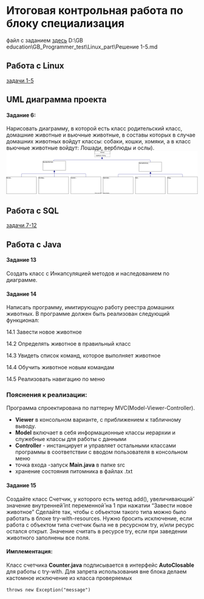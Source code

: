 # Итоговая контрольная работа по блоку специализация
файл с заданием [здесь](Итоговая%20контрольная%20работа.pdf)
D:\GB education\GB_Programmer_test\Linux_part\Решение 1-5.md
## Работа с Linux
[задачи 1-5](/Linux_part/Решение%201-5.md)
## UML диаграмма проекта

#### Задание 6:
Нарисовать диаграмму, в которой есть класс родительский класс, домашние
животные и вьючные животные, в составы которых в случае домашних
животных войдут классы: собаки, кошки, хомяки, а в класс вьючные животные
войдут: Лошади, верблюды и ослы).
![Диаграмма](hierarchy%20diagram.drawio.svg)
## Работа с SQL
[задачи 7-12](/SQL_part/tasks%207-12.md)
## Работа с Java
#### Задание 13
Создать класс с Инкапсуляцией методов и наследованием по диаграмме.

#### Задание 14
Написать программу, имитирующую работу реестра домашних животных.
В программе должен быть реализован следующий функционал:

14.1 Завести новое животное

14.2 Определять животное в правильный класс

14.3 Увидеть список команд, которое выполняет животное

14.4 Обучить животное новым командам

14.5 Реализовать навигацию по меню
### Пояснения к реализации:
Программа спроектирована по паттерну MVC(Model-Viewer-Controller).
- **Viewer** в консольном варианте, с приближением к табличному выводу.
- **Model** включает в себя информационные классы иерархии и служебные классы для работы с данными
- **Controller** -   инстанцирует и управляет остальными классами программы в соответствии с вводом пользователя в консольном меню
- точка входа -запуск **Main.java** в папке src
- хранение состояния питомника в файлах .txt 

#### Задание 15
Создайте класс Счетчик, у которого есть метод add(), увеличивающий̆
значение внутренней̆ int переменной̆ на 1 при нажатии “Завести новое
животное” Сделайте так, чтобы с объектом такого типа можно было работать в
блоке try-with-resources. Нужно бросить исключение, если работа с объектом
типа счетчик была не в ресурсном try, и/или ресурс остался открыт. Значение
считать в ресурсе try, если при заведении животного заполнены все поля.
#### Имплементация:
Класс cчетчикa **Counter.java**  подписывается в интерфейс **AutoClosable** для работы с try-with. 
Для запрета использования вне блока делаем кастомное исключение из класса проверяемых

    throws new Exception("message")

